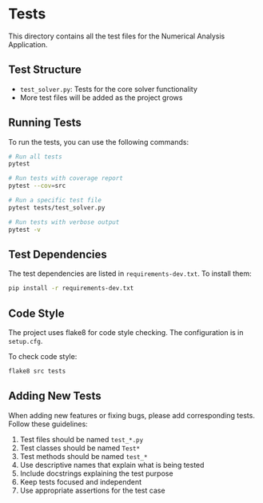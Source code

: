# Tests

This directory contains all the test files for the Numerical Analysis Application.

## Test Structure

- `test_solver.py`: Tests for the core solver functionality
- More test files will be added as the project grows

## Running Tests

To run the tests, you can use the following commands:

```bash
# Run all tests
pytest

# Run tests with coverage report
pytest --cov=src

# Run a specific test file
pytest tests/test_solver.py

# Run tests with verbose output
pytest -v
```

## Test Dependencies

The test dependencies are listed in `requirements-dev.txt`. To install them:

```bash
pip install -r requirements-dev.txt
```

## Code Style

The project uses flake8 for code style checking. The configuration is in `setup.cfg`.

To check code style:

```bash
flake8 src tests
```

## Adding New Tests

When adding new features or fixing bugs, please add corresponding tests. Follow these guidelines:

1. Test files should be named `test_*.py`
2. Test classes should be named `Test*`
3. Test methods should be named `test_*`
4. Use descriptive names that explain what is being tested
5. Include docstrings explaining the test purpose
6. Keep tests focused and independent
7. Use appropriate assertions for the test case 
